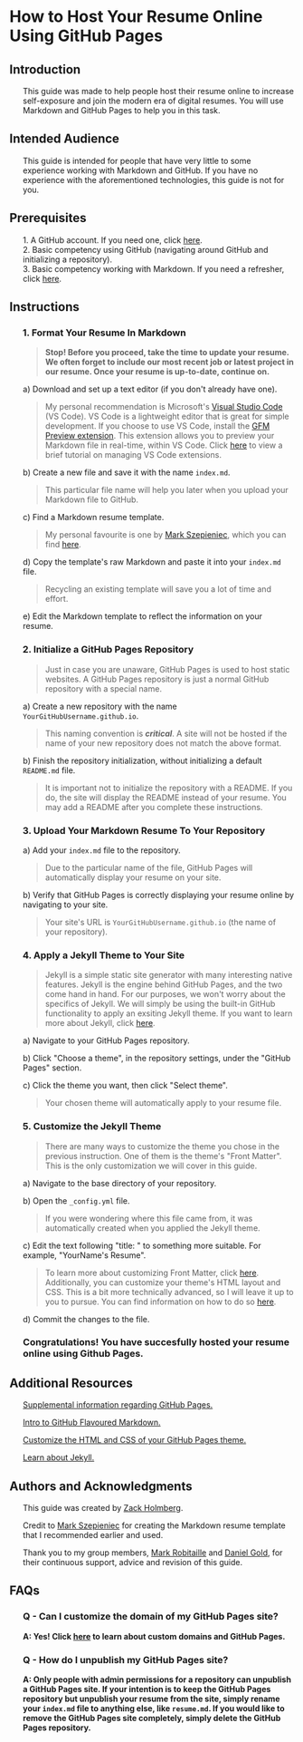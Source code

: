 [comment]: <> (The style block below is used to remove the bullet points from the letter-ordered lists. This was done to  get the indent without the bullet point. Solution found from: https://stackoverflow.com/a/15368446)
<style>li {list-style-type: none;}</style>

# How to Host Your Resume Online Using GitHub Pages

## Introduction

* This guide was made to help people host their resume online to increase self-exposure and join the modern era of digital resumes. You will use Markdown and GitHub Pages to help you in this task.

## Intended Audience

* This guide is intended for people that have very little to some experience working with Markdown and GitHub. If you have no experience with the aforementioned technologies, this guide is not for you.

## Prerequisites

1. 1\. A GitHub account. If you need one, click [here](https://github.com/join).
2. 2\. Basic competency using GitHub (navigating around GitHub and initializing a repository).
3. 3\. Basic competency working with Markdown. If you need a refresher, click [here](https://www.markdowntutorial.com/).

## Instructions

### &nbsp;&nbsp;&nbsp;&nbsp;&nbsp;&nbsp;1. Format Your Resume In Markdown

* > __Stop! Before you proceed, take the time to update your resume. We often forget to include our most recent job or latest project in our resume. Once your resume is up-to-date, continue on.__

* a) Download and set up a text editor (if you don't already have one).

* > My personal recommendation is Microsoft's [Visual Studio Code](https://code.visualstudio.com/) (VS Code). VS Code is a lightweight editor that is great for simple development. If you choose to use VS Code, install the [GFM Preview extension](https://marketplace.visualstudio.com/items?itemName=tomoki1207.vscode-gfm-preview). This extension allows you to preview your Markdown file in real-time, within VS Code. Click [here](https://code.visualstudio.com/docs/introvideos/extend) to view a brief tutorial on managing VS Code extensions.

* b) Create a new file and save it with the name `index.md`.

* > This particular file name will help you later when you upload your Markdown file to GitHub.

* c) Find a Markdown resume template.

* > My personal favourite is one by [Mark Szepieniec](https://github.com/mszep), which you can find [here](https://gist.github.com/mszep/d3235240cc6653d6eeaa#file-resume).

* d) Copy the template's raw Markdown and paste it into your `index.md` file.
* > Recycling an existing template will save you a lot of time and effort.

* e) Edit the Markdown template to reflect the information on your resume.

### &nbsp;&nbsp;&nbsp;&nbsp;&nbsp;&nbsp;2. Initialize a GitHub Pages Repository

* > Just in case you are unaware, GitHub Pages is used to host static websites. A GitHub Pages repository is just a normal GitHub repository with a special name.

* a) Create a new repository with the name `YourGitHubUsername.github.io`.

* > This naming convention is *__critical__*. A site will not be hosted if the name of your new repository does not match the above format.

* b) Finish the repository initialization, without initializing a default `README.md` file.

* > It is important not to initialize the repository with a README. If you do, the site will display the README instead of your resume. You may add a README after you complete these instructions.

### &nbsp;&nbsp;&nbsp;&nbsp;&nbsp;&nbsp;3. Upload Your Markdown Resume To Your Repository

* a) Add your `index.md` file to the repository.

* > Due to the particular name of the file, GitHub Pages will automatically display your resume on your site.

* b) Verify that GitHub Pages is correctly displaying your resume online by navigating to your site.

* > Your site's URL is `YourGitHubUsername.github.io` (the name of your repository).

### &nbsp;&nbsp;&nbsp;&nbsp;&nbsp;&nbsp;4. Apply a Jekyll Theme to Your Site

* > Jekyll is a simple static site generator with many interesting native features. Jekyll is the engine behind GitHub Pages, and the two come hand in hand. For our purposes, we won't worry about the specifics of Jekyll. We will simply be using the built-in GitHub functionality to apply an exsiting Jekyll theme. If you want to learn more about Jekyll, click [here](https://jekyllrb.com/).

* a) Navigate to your GitHub Pages repository.

* b) Click "Choose a theme", in the repository settings, under the "GitHub  Pages" section.

* c) Click the theme you want, then click "Select theme".

* > Your chosen theme will automatically apply to your resume file.

### &nbsp;&nbsp;&nbsp;&nbsp;&nbsp;&nbsp;5. Customize the Jekyll Theme

* > There are many ways to customize the theme you chose in the previous instruction. One of them is the theme's "Front Matter". This is the only customization we will cover in this guide.

* a) Navigate to the base directory of your repository.

* b) Open the `_config.yml` file.

* > If you were wondering where this file came from, it was automatically created when you applied the Jekyll theme.

* c) Edit the text following "title: " to something more suitable. For example, "YourName's Resume".

* > To learn more about customizing Front Matter, click [here](https://jekyllrb.com/docs/front-matter/). Additionally, you can customize your theme's HTML layout and CSS. This is a bit more technically advanced, so I will leave it up to you to pursue. You can find information on how to do so [here](https://help.github.com/en/github/working-with-github-pages/adding-a-theme-to-your-github-pages-site-using-jekyll#customizing-your-themes-html-layout).

* d) Commit the changes to the file.

* ### Congratulations! You have succesfully hosted your resume online using Github Pages.

## Additional Resources

* [Supplemental information regarding GitHub Pages.](https://help.github.com/en/categories/working-with-github-pages)

* [Intro to GitHub Flavoured Markdown.](https://github.github.com/gfm/)

* [Customize the HTML and CSS of your GitHub Pages theme.](https://help.github.com/en/github/working-with-github-pages/adding-a-theme-to-your-github-pages-site-using-jekyll#customizing-your-themes-html-layout)

* [Learn about Jekyll.](https://jekyllrb.com/)

## Authors and Acknowledgments

* This guide was created by [Zack Holmberg](https://github.com/ZackHolmberg).

* Credit to [Mark Szepieniec](https://github.com/mszep) for creating the Markdown resume template that I recommended earlier and used.

* Thank you to my group members, [Mark Robitaille](https://github.com/MarkRobitaille) and [Daniel Gold](https://github.com/goldDaniel), for their continuous support, advice and revision of this guide.

## FAQs

* ### Q - Can I customize the domain of my GitHub Pages site?

* __A: Yes! Click [here](https://help.github.com/en/github/working-with-github-pages/about-custom-domains-and-github-pages) to learn about custom domains and GitHub Pages.__

* ### Q - How do I unpublish my GitHub Pages site?

* __A: Only people with admin permissions for a repository can unpublish a GitHub Pages site. If your intention is to keep the GitHub Pages repository but unpublish your resume from the site, simply rename your `index.md` file to anything else, like `resume.md`. If you would like to remove the GitHub Pages site completely, simply delete the GitHub Pages repository.__
